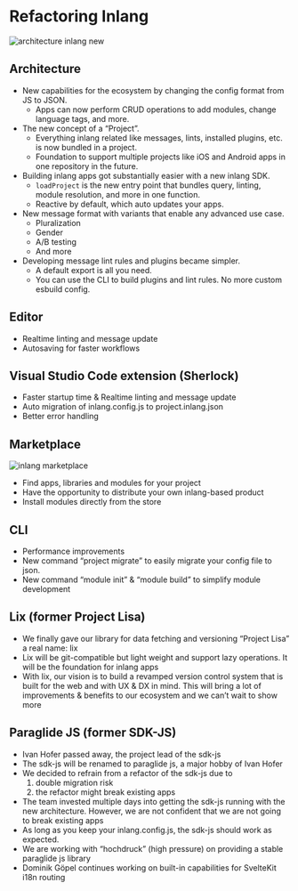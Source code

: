 # Refactoring Inlang

![architecture inlang new](https://cdn.jsdelivr.net/gh/opral/monorepo/inlang/documentation/sdk/assets/architecture.jpg)

## Architecture

- New capabilities for the ecosystem by changing the config format from JS to JSON. 
    - Apps can now perform CRUD operations to add modules, change language tags, and more. 
- The new concept of a “Project”. 
    - Everything inlang related like messages, lints, installed plugins, etc. is now bundled in a project. 
    - Foundation to support multiple projects like iOS and Android apps in one repository in the future. 
- Building inlang apps got substantially easier with a new inlang SDK. 
    - `loadProject` is the new entry point that bundles query, linting, module resolution, and more in one function.
    - Reactive by default, which auto updates your apps. 
- New message format with variants that enable any advanced use case. 
    - Pluralization 
    - Gender
    - A/B testing
    - And more
- Developing message lint rules and plugins became simpler.
    - A default export is all you need.  
    - You can use the CLI to build plugins and lint rules. No more custom esbuild config. 

## Editor

- Realtime linting and message update
- Autosaving for faster workflows

## Visual Studio Code extension (Sherlock)

- Faster startup time & Realtime linting and message update
- Auto migration of inlang.config.js to project.inlang.json
- Better error handling

## Marketplace

![inlang marketplace](https://cdn.jsdelivr.net/gh/opral/monorepo/inlang/documentation/sdk/assets/marketplace.jpg)

- Find apps, libraries and modules for your project
- Have the opportunity to distribute your own inlang-based product
- Install modules directly from the store

## CLI

- Performance improvements
- New command “project migrate” to easily migrate your config file to json.
- New command “module init” & “module build” to simplify module development

## Lix (former Project Lisa)

- We finally gave our library for data fetching and versioning “Project Lisa” a real name: lix
- Lix will be git-compatible but light weight and support lazy operations. It will be the foundation for inlang apps
- With lix, our vision is to build a revamped version control system that is built for the web and with UX & DX in mind. This will bring a lot of improvements & benefits to our ecosystem and we can’t wait to show more

## Paraglide JS (former SDK-JS)

- Ivan Hofer passed away, the project lead of the sdk-js
- The sdk-js will be renamed to paraglide js, a major hobby of Ivan Hofer
- We decided to refrain from a refactor of the sdk-js due to
    1. double migration risk 
    2. the refactor might break existing apps 
- The team invested multiple days into getting the sdk-js running with the new architecture. However, we are not confident that we are not going to break existing apps
- As long as you keep your inlang.config.js, the sdk-js should work as expected. 
- We are working with “hochdruck” (high pressure) on providing a stable paraglide js library
- Dominik Göpel continues working on built-in capabilities for SvelteKit i18n routing 